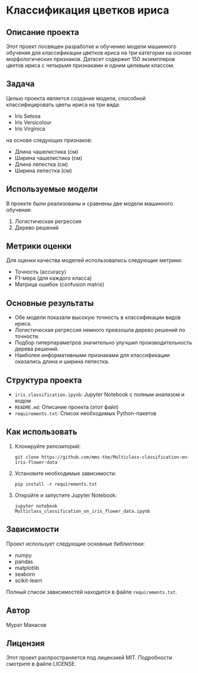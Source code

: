 # Классификация цветков ириса

## Описание проекта

Этот проект посвящен разработке и обучению модели машинного обучения для классификации цветков ириса на три категории на основе морфологических признаков. Датасет содержит 150 экземпляров цветов ириса с четырьмя признаками и одним целевым классом.

## Задача

Целью проекта является создание модели, способной классифицировать цветы ириса на три вида:
- Iris Setosa
- Iris Versicolour
- Iris Virginica

на основе следующих признаков:
- Длина чашелистика (см)
- Ширина чашелистика (см)
- Длина лепестка (см)
- Ширина лепестка (см)

## Используемые модели

В проекте были реализованы и сравнены две модели машинного обучения:
1. Логистическая регрессия
2. Дерево решений

## Метрики оценки

Для оценки качества моделей использовались следующие метрики:
- Точность (accuracy)
- F1-мера (для каждого класса)
- Матрица ошибок (confusion matrix)

## Основные результаты

- Обе модели показали высокую точность в классификации видов ириса.
- Логистическая регрессия немного превзошла дерево решений по точности.
- Подбор гиперпараметров значительно улучшил производительность дерева решений.
- Наиболее информативными признаками для классификации оказались длина и ширина лепестка.

## Структура проекта

- `iris_classification.ipynb`: Jupyter Notebook с полным анализом и кодом
- `README.md`: Описание проекта (этот файл)
- `requirements.txt`: Список необходимых Python-пакетов

## Как использовать

1. Клонируйте репозиторий:
   ```
   git clone https://github.com/mms-tbe/Multiclass-classification-on-iris-flower-data
   ```
2. Установите необходимые зависимости:
   ```
   pip install -r requirements.txt
   ```
3. Откройте и запустите Jupyter Notebook:
   ```
   jupyter notebook Multiclass_classification_on_iris_flower_data.ipynb
   ```

## Зависимости

Проект использует следующие основные библиотеки:
- numpy
- pandas
- matplotlib
- seaborn
- scikit-learn

Полный список зависимостей находится в файле `requirements.txt`.

## Автор

Мурат Манасов

## Лицензия

Этот проект распространяется под лицензией MIT. Подробности смотрите в файле LICENSE.
